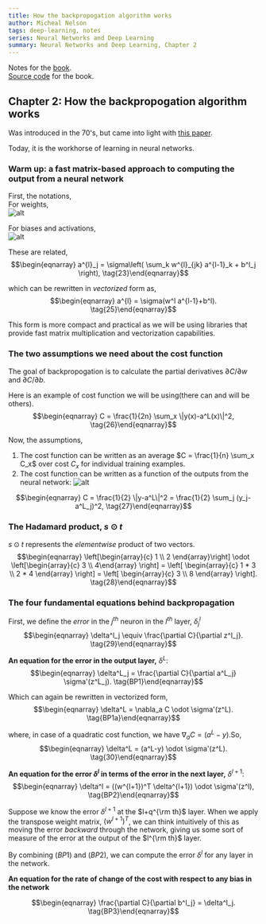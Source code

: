 ```yaml
---
title: How the backpropogation algorithm works
author: Micheal Nelson
tags: deep-learning, notes
series: Neural Networks and Deep Learning
summary: Neural Networks and Deep Learning, Chapter 2
---
```

Notes for the [book](http://neuralnetworksanddeeplearning.com/index.html).   
[Source code](https://github.com/mnielsen/neural-networks-and-deep-learning) for the book.


## Chapter 2: How the backpropogation algorithm works

Was introduced in the 70's, but came into light with [this paper](https://www.nature.com/nature/journal/v323/n6088/pdf/323533a0.pdf).   

Today, it is the workhorse of learning in neural networks.   

### Warm up: a fast matrix-based approach to computing the output from a neural network

First, the notations,   
For weights,   
![alt](/images/nnfordl/backprop1.png)   

For biases and activations,   
![alt](/images/nnfordl/backprop2.png)   


These are related,   
$$\begin{eqnarray} 
  a^{l}_j = \sigma\left( \sum_k w^{l}_{jk} a^{l-1}_k + b^l_j \right),
\tag{23}\end{eqnarray}$$

which can be rewritten in *vectorized* form as,   
$$\begin{eqnarray} 
  a^{l} = \sigma(w^l a^{l-1}+b^l).
\tag{25}\end{eqnarray}$$

This form is more compact and practical as we will be using libraries that provide fast matrix multiplication and vectorization capabilities.   

### The two assumptions we need about the cost function

The goal of backpropogation is to calculate the partial derivatives $\partial C / \partial w$ and $\partial C / \partial b$.   

Here is an example of cost function we will be using(there can and will be others).   
$$\begin{eqnarray}
  C = \frac{1}{2n} \sum_x \|y(x)-a^L(x)\|^2,
\tag{26}\end{eqnarray}$$

Now, the assumptions,   

1. The cost function can be written as an average $C = \frac{1}{n} \sum_x C_x$ over cost $C_x$ for individual training examples.   
2. The cost function can be written as  a function of the outputs from the neural network:
![alt](/images/nnfordl/backprop3.png)   

$$\begin{eqnarray}
  C = \frac{1}{2} \|y-a^L\|^2 = \frac{1}{2} \sum_j (y_j-a^L_j)^2,
\tag{27}\end{eqnarray}$$


### The Hadamard product, $s \odot t$

$s \odot t$ represents the *elementwise* product of two vectors.   
$$\begin{eqnarray}
\left[\begin{array}{c} 1 \\ 2 \end{array}\right] 
  \odot \left[\begin{array}{c} 3 \\ 4\end{array} \right]
= \left[ \begin{array}{c} 1 * 3 \\ 2 * 4 \end{array} \right]
= \left[ \begin{array}{c} 3 \\ 8 \end{array} \right].
\tag{28}\end{eqnarray}$$


### The four fundamental equations behind backpropagation

First, we define the *error* in the $j^{th}$ neuron in the $l^{th}$ layer, $\delta^l_j$   
$$\begin{eqnarray} 
  \delta^l_j \equiv \frac{\partial C}{\partial z^l_j}.
\tag{29}\end{eqnarray}$$

**An equation for the error in the output layer,** $\delta^L$:   
$$\begin{eqnarray} 
  \delta^L_j = \frac{\partial C}{\partial a^L_j} \sigma'(z^L_j).
\tag{BP1}\end{eqnarray}$$

Which can again be rewritten in vectorized form,   
$$\begin{eqnarray} 
  \delta^L = \nabla_a C \odot \sigma'(z^L).
\tag{BP1a}\end{eqnarray}$$

where, in case of a quadratic cost function, we have $\nabla_a C = (a^L-y)$.So,    
$$\begin{eqnarray} 
  \delta^L = (a^L-y) \odot \sigma'(z^L).
\tag{30}\end{eqnarray}$$

**An equation for the error $\delta^l$ in terms of the error in the next layer,** $\delta^{l+1}$:   
$$\begin{eqnarray} 
  \delta^l = ((w^{l+1})^T \delta^{l+1}) \odot \sigma'(z^l),
\tag{BP2}\end{eqnarray}$$

Suppose we know the error $\delta^{l+1}$ at the $l+q^{\rm th}$ layer. When we apply the transpose weight matrix, $(w^{l+1})^T$, we can think intuitively of this as moving the error *backward* through the network, giving us some sort of measure of the error at the output of the $l^{\rm th}$ layer.   

By combining $(BP1)$ and $(BP2)$, we can compute the error $\delta^l$ for any layer in the network.   

**An equation for the rate of change of the cost with respect to any bias in the network**   

$$\begin{eqnarray}  \frac{\partial C}{\partial b^l_j} =
  \delta^l_j.
\tag{BP3}\end{eqnarray}$$







